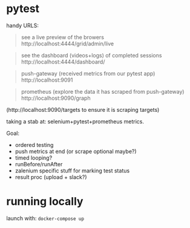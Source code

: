 # pytest

handy URLS:
> see a live preview of the browers
  http://localhost:4444/grid/admin/live

> see the dashboard (videos+logs) of completed sessions
  http://localhost:4444/dashboard/

> push-gateway (received metrics from our pytest app)
  http://localhost:9091

> prometheus (explore the data it has scraped from push-gateway)
  http://localhost:9090/graph

  (http://localhost:9090/targets to ensure it is scraping targets)

taking a stab at: selenium+pytest+prometheus metrics.

Goal:
- ordered testing
- push metrics at end (or scrape optional maybe?)
- timed looping?
- runBefore/runAfter
- zalenium specific stuff for marking test status
- result proc (upload + slack?)


# running locally

  launch with:
  `docker-compose up`
